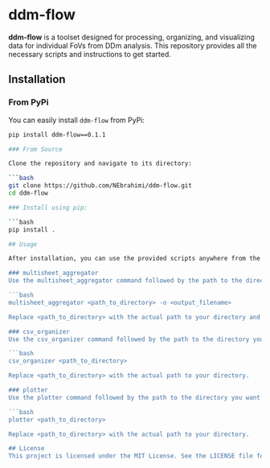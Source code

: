 # ddm-flow

**ddm-flow** is a toolset designed for processing, organizing, and visualizing data for individual FoVs from DDm analysis. This repository provides all the necessary scripts and instructions to get started.

## Installation

### From PyPi

You can easily install `ddm-flow` from PyPi:

```bash
pip install ddm-flow==0.1.1

### From Source

Clone the repository and navigate to its directory:

```bash
git clone https://github.com/NEbrahimi/ddm-flow.git
cd ddm-flow

### Install using pip:

```bash
pip install .

## Usage

After installation, you can use the provided scripts anywhere from the command line. Here's a brief overview:

### multisheet_aggregator
Use the multisheet_aggregator command followed by the path to the directory you want to process. The -o flag allows you to specify an output filename:

```bash
multisheet_aggregator <path_to_directory> -o <output_filename>

Replace <path_to_directory> with the actual path to your directory and <output_filename> with your desired output file name.

### csv_organizer
Use the csv_organizer command followed by the path to the directory you want to process:

```bash
csv_organizer <path_to_directory>

Replace <path_to_directory> with the actual path to your directory.

### plotter
Use the plotter command followed by the path to the directory you want to process:

```bash
plotter <path_to_directory>

Replace <path_to_directory> with the actual path to your directory.

## License
This project is licensed under the MIT License. See the LICENSE file for more details.
